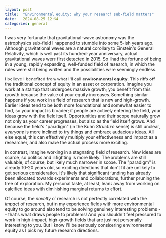 ```yaml
---
layout: post
title:  "Environmental equity: why your research sub-field matters"
date:   2024-08-25 12:54
categories: general
---
```


I was very fortunate that gravitational-wave astronomy was the astrophysics sub-field I happened to stumble into some 5-ish years ago. Although gravitational waves are a natural corollary to Einstein's General Relativity, which is well past its hundred-year anniversary, actual gravitational waves were first detected in 2015. So I had the fortune of being in a young, rapidly expanding, well-funded field of research, in which the rules were still being written and the possibilities were seemingly endless. 

I believe I benefited from what I'll call **environmental equity**. This riffs off the traditional concept of equity in an asset or corporation. Imagine you work at a startup that undergoes massive growth; you benefit from this growth because the value of your equity increases. Something similar happens if you work in a field of research that is new and high-growth. Earlier ideas tend to be both more foundational and somewhat easier to find, so your impact is broader; if people are actively entering the field, your ideas grow with the field itself. Opportunities and their scope naturally grow not only as your career progresses, but also as the field itself grows. And because the field's "paradigm" (in the Kuhn *Structure* sense) is still unclear, *everyone* is more inclined to try things and embrace audacious ideas. All else equal, this can effectively multiply your effectiveness and impact as a researcher, and also make the actual process more exciting.

In contrast, imagine working in a stagnating field of research. New ideas are scarce, so politics and infighting is more likely. The problems are still valuable, of course, but likely much narrower in scope. The "paradigm" is already 10-20 years old, so exciting directions that don't fit are unlikely to get serious consideration. It's likely that significant funding has already been allocated towards experiments and collaborations, further pruning the tree of exploration. My personal taste, at least, leans away from working on calcified ideas with diminishing marginal returns to effort.

Of course, the *novelty* of research is not perfectly correlated with the *impact* of research, but in my experience fields with more environmental equity to go around also tend to be solving genuinely interesting problems -- that's what draws people to problems! And you shouldn't feel pressured to work in high-impact, high-growth fields that are just not personally interesting to you. But I know I'll be seriously considering environmental equity as I pick my future research directions.